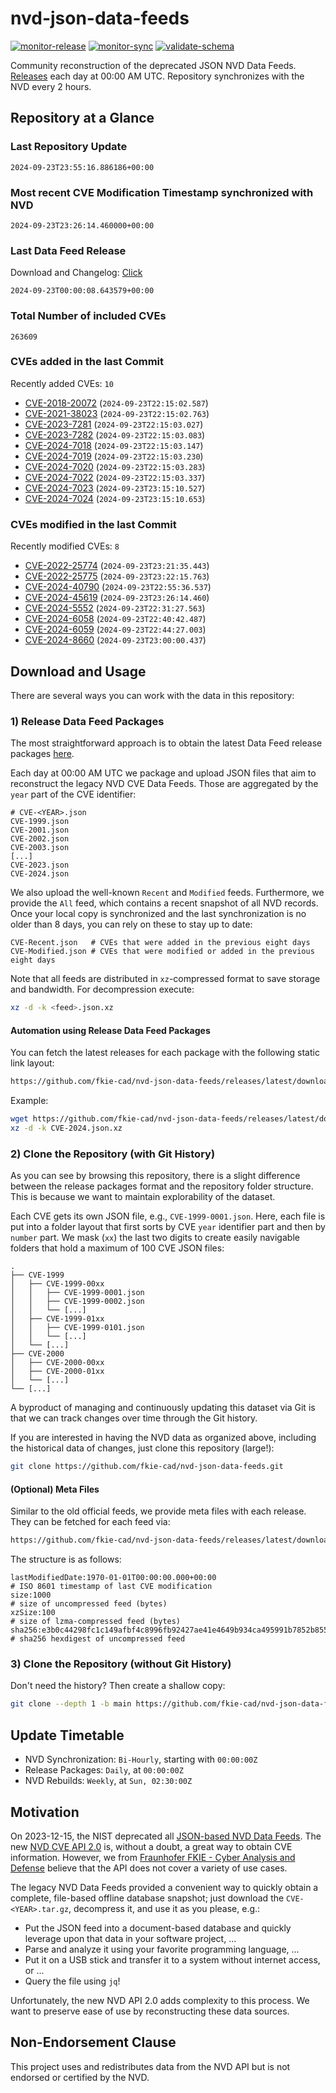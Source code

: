 # nvd-json-data-feeds

[![monitor-release](https://github.com/fkie-cad/nvd-json-data-feeds/actions/workflows/monitor_release.yml/badge.svg)](https://github.com/fkie-cad/nvd-json-data-feeds/actions/workflows/monitor_release.yml)
[![monitor-sync](https://github.com/fkie-cad/nvd-json-data-feeds/actions/workflows/monitor_sync.yml/badge.svg)](https://github.com/fkie-cad/nvd-json-data-feeds/actions/workflows/monitor_sync.yml)
[![validate-schema](https://github.com/fkie-cad/nvd-json-data-feeds/actions/workflows/validate_schema.yml/badge.svg)](https://github.com/fkie-cad/nvd-json-data-feeds/actions/workflows/validate_schema.yml)

Community reconstruction of the deprecated JSON NVD Data Feeds.
[Releases](https://github.com/fkie-cad/nvd-json-data-feeds/releases/latest) each day at 00:00 AM UTC.
Repository synchronizes with the NVD every 2 hours.

## Repository at a Glance

### Last Repository Update

```plain
2024-09-23T23:55:16.886186+00:00
```

### Most recent CVE Modification Timestamp synchronized with NVD

```plain
2024-09-23T23:26:14.460000+00:00
```

### Last Data Feed Release

Download and Changelog: [Click](https://github.com/fkie-cad/nvd-json-data-feeds/releases/latest)

```plain
2024-09-23T00:00:08.643579+00:00
```

### Total Number of included CVEs

```plain
263609
```

### CVEs added in the last Commit

Recently added CVEs: `10`

- [CVE-2018-20072](CVE-2018/CVE-2018-200xx/CVE-2018-20072.json) (`2024-09-23T22:15:02.587`)
- [CVE-2021-38023](CVE-2021/CVE-2021-380xx/CVE-2021-38023.json) (`2024-09-23T22:15:02.763`)
- [CVE-2023-7281](CVE-2023/CVE-2023-72xx/CVE-2023-7281.json) (`2024-09-23T22:15:03.027`)
- [CVE-2023-7282](CVE-2023/CVE-2023-72xx/CVE-2023-7282.json) (`2024-09-23T22:15:03.083`)
- [CVE-2024-7018](CVE-2024/CVE-2024-70xx/CVE-2024-7018.json) (`2024-09-23T22:15:03.147`)
- [CVE-2024-7019](CVE-2024/CVE-2024-70xx/CVE-2024-7019.json) (`2024-09-23T22:15:03.230`)
- [CVE-2024-7020](CVE-2024/CVE-2024-70xx/CVE-2024-7020.json) (`2024-09-23T22:15:03.283`)
- [CVE-2024-7022](CVE-2024/CVE-2024-70xx/CVE-2024-7022.json) (`2024-09-23T22:15:03.337`)
- [CVE-2024-7023](CVE-2024/CVE-2024-70xx/CVE-2024-7023.json) (`2024-09-23T23:15:10.527`)
- [CVE-2024-7024](CVE-2024/CVE-2024-70xx/CVE-2024-7024.json) (`2024-09-23T23:15:10.653`)


### CVEs modified in the last Commit

Recently modified CVEs: `8`

- [CVE-2022-25774](CVE-2022/CVE-2022-257xx/CVE-2022-25774.json) (`2024-09-23T23:21:35.443`)
- [CVE-2022-25775](CVE-2022/CVE-2022-257xx/CVE-2022-25775.json) (`2024-09-23T23:22:15.763`)
- [CVE-2024-40790](CVE-2024/CVE-2024-407xx/CVE-2024-40790.json) (`2024-09-23T22:55:36.537`)
- [CVE-2024-45619](CVE-2024/CVE-2024-456xx/CVE-2024-45619.json) (`2024-09-23T23:26:14.460`)
- [CVE-2024-5552](CVE-2024/CVE-2024-55xx/CVE-2024-5552.json) (`2024-09-23T22:31:27.563`)
- [CVE-2024-6058](CVE-2024/CVE-2024-60xx/CVE-2024-6058.json) (`2024-09-23T22:40:42.487`)
- [CVE-2024-6059](CVE-2024/CVE-2024-60xx/CVE-2024-6059.json) (`2024-09-23T22:44:27.003`)
- [CVE-2024-8660](CVE-2024/CVE-2024-86xx/CVE-2024-8660.json) (`2024-09-23T23:00:00.437`)


## Download and Usage

There are several ways you can work with the data in this repository:

### 1) Release Data Feed Packages

The most straightforward approach is to obtain the latest Data Feed release packages [here](https://github.com/fkie-cad/nvd-json-data-feeds/releases/latest).

Each day at 00:00 AM UTC we package and upload JSON files that aim to reconstruct the legacy NVD CVE Data Feeds.
Those are aggregated by the `year` part of the CVE identifier:

```
# CVE-<YEAR>.json
CVE-1999.json
CVE-2001.json
CVE-2002.json
CVE-2003.json
[...]
CVE-2023.json
CVE-2024.json
```

We also upload the well-known `Recent` and `Modified` feeds.
Furthermore, we provide the `All` feed, which contains a recent snapshot of all NVD records.
Once your local copy is synchronized and the last synchronization is no older than 8 days, you can rely on these to stay up to date:

```plain
CVE-Recent.json   # CVEs that were added in the previous eight days
CVE-Modified.json # CVEs that were modified or added in the previous eight days
```

Note that all feeds are distributed in `xz`-compressed format to save storage and bandwidth.
For decompression execute:

```sh
xz -d -k <feed>.json.xz
```

#### Automation using Release Data Feed Packages

You can fetch the latest releases for each package with the following static link layout:

```sh
https://github.com/fkie-cad/nvd-json-data-feeds/releases/latest/download/CVE-<YEAR>.json.xz
```

Example:

```sh
wget https://github.com/fkie-cad/nvd-json-data-feeds/releases/latest/download/CVE-2024.json.xz
xz -d -k CVE-2024.json.xz
```

### 2) Clone the Repository (with Git History)

As you can see by browsing this repository, there is a slight difference between the release packages format and the repository folder structure.
This is because we want to maintain explorability of the dataset.

Each CVE gets its own JSON file, e.g., `CVE-1999-0001.json`.
Here, each file is put into a folder layout that first sorts by CVE `year` identifier part and then by `number` part.
We mask (`xx`) the last two digits to create easily navigable folders that hold a maximum of 100 CVE JSON files:

```plain
.
├── CVE-1999
│   ├── CVE-1999-00xx
│   │   ├── CVE-1999-0001.json
│   │   ├── CVE-1999-0002.json
│   │   └── [...]
│   ├── CVE-1999-01xx
│   │   ├── CVE-1999-0101.json
│   │   └── [...]
│   └── [...]
├── CVE-2000
│   ├── CVE-2000-00xx
│   ├── CVE-2000-01xx
│   └── [...]
└── [...]
```

A byproduct of managing and continuously updating this dataset via Git is that we can track changes over time through the Git history.

If you are interested in having the NVD data as organized above, including the historical data of changes, just clone this repository (large!):

```sh
git clone https://github.com/fkie-cad/nvd-json-data-feeds.git
```

#### (Optional) Meta Files

Similar to the old official feeds, we provide meta files with each release. They can be fetched for each feed via:

```sh
https://github.com/fkie-cad/nvd-json-data-feeds/releases/latest/download/CVE-<YEAR>.meta
```

The structure is as follows:

```plain
lastModifiedDate:1970-01-01T00:00:00.000+00:00                          # ISO 8601 timestamp of last CVE modification
size:1000                                                               # size of uncompressed feed (bytes)
xzSize:100                                                              # size of lzma-compressed feed (bytes)
sha256:e3b0c44298fc1c149afbf4c8996fb92427ae41e4649b934ca495991b7852b855 # sha256 hexdigest of uncompressed feed
```

### 3) Clone the Repository (without Git History)

Don't need the history? Then create a shallow copy:

```sh
git clone --depth 1 -b main https://github.com/fkie-cad/nvd-json-data-feeds.git
```


## Update Timetable

* NVD Synchronization: `Bi-Hourly`, starting with `00:00:00Z`
* Release Packages: `Daily`, at `00:00:00Z`
* NVD Rebuilds: `Weekly`, at `Sun, 02:30:00Z`


## Motivation

On 2023-12-15, the NIST deprecated all [JSON-based NVD Data Feeds](https://nvd.nist.gov/vuln/data-feeds#divRetirementBanner-1).
The new [NVD CVE API 2.0](https://nvd.nist.gov/developers/vulnerabilities) is, without a doubt, a great way to obtain CVE information.
However, we from [Fraunhofer FKIE - Cyber Analysis and Defense](https://www.fkie.fraunhofer.de/en/departments/cad.html) believe that the API does not cover a variety of use cases.

The legacy NVD Data Feeds provided a convenient way to quickly obtain a complete, file-based offline database snapshot; just download the `CVE-<YEAR>.tar.gz`, decompress it, and use it as you please, e.g.:

- Put the JSON feed into a document-based database and quickly leverage upon that data in your software project, ...
- Parse and analyze it using your favorite programming language, ...
- Put it on a USB stick and transfer it to a system without internet access, or ...
- Query the file using `jq`!

Unfortunately, the new NVD API 2.0 adds complexity to this process.
We want to preserve ease of use by reconstructing these data sources.

## Non-Endorsement Clause

This project uses and redistributes data from the NVD API but is not endorsed or certified by the NVD.